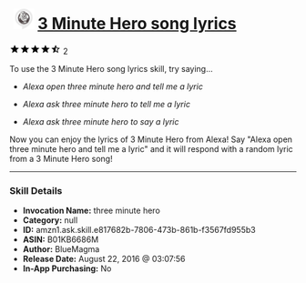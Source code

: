 # &nbsp;<img src="skill_icon" alt="3 Minute Hero song lyrics icon" width="36"> [3 Minute Hero song lyrics](http://alexa.amazon.com/#skills/amzn1.ask.skill.e817682b-7806-473b-861b-f3567fd955b3)
![4.5 stars](../../images/ic_star_black_18dp_1x.png)![4.5 stars](../../images/ic_star_black_18dp_1x.png)![4.5 stars](../../images/ic_star_black_18dp_1x.png)![4.5 stars](../../images/ic_star_black_18dp_1x.png)![4.5 stars](../../images/ic_star_half_black_18dp_1x.png) 2

To use the 3 Minute Hero song lyrics skill, try saying...

* *Alexa open three minute hero and tell me a lyric*

* *Alexa ask three minute hero to tell me a lyric*

* *Alexa ask three minute hero to say a lyric*

Now you can enjoy the lyrics of 3 Minute Hero from Alexa! Say "Alexa open three minute hero and tell me a lyric" and it will respond with a random lyric from a 3 Minute Hero song!

***

### Skill Details

* **Invocation Name:** three minute hero
* **Category:** null
* **ID:** amzn1.ask.skill.e817682b-7806-473b-861b-f3567fd955b3
* **ASIN:** B01KB6686M
* **Author:** BlueMagma
* **Release Date:** August 22, 2016 @ 03:07:56
* **In-App Purchasing:** No

